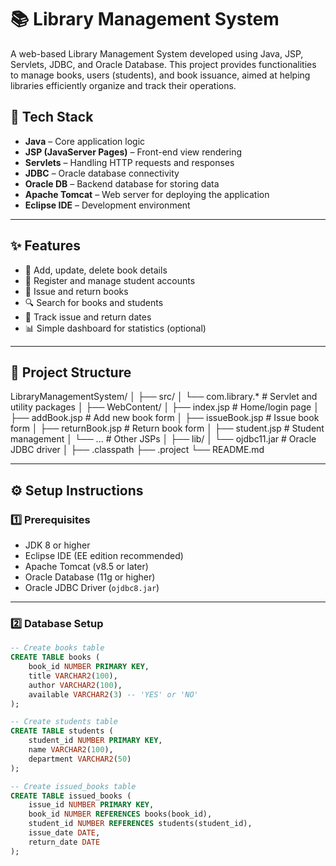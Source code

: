 #  📚 Library Management System

A web-based Library Management System developed using Java, JSP, Servlets, JDBC, and Oracle Database. This project provides functionalities to manage books, users (students), and book issuance, aimed at helping libraries efficiently organize and track their operations.

## 🔧 Tech Stack

- **Java** – Core application logic
- **JSP (JavaServer Pages)** – Front-end view rendering
- **Servlets** – Handling HTTP requests and responses
- **JDBC** – Oracle database connectivity
- **Oracle DB** – Backend database for storing data
- **Apache Tomcat** – Web server for deploying the application
- **Eclipse IDE** – Development environment

---

## ✨ Features

- 📖 Add, update, delete book details
- 👤 Register and manage student accounts
- 🔄 Issue and return books
- 🔍 Search for books and students
- 📅 Track issue and return dates
- 📊 Simple dashboard for statistics (optional)

---

## 📁 Project Structure

LibraryManagementSystem/
│
├── src/
│ └── com.library.* # Servlet and utility packages
│
├── WebContent/
│ ├── index.jsp # Home/login page
│ ├── addBook.jsp # Add new book form
│ ├── issueBook.jsp # Issue book form
│ ├── returnBook.jsp # Return book form
│ ├── student.jsp # Student management
│ └── ... # Other JSPs
│
├── lib/
│ └── ojdbc11.jar # Oracle JDBC driver
│
├── .classpath
├── .project
└── README.md



---

## ⚙️ Setup Instructions

### 1️⃣ Prerequisites

- JDK 8 or higher  
- Eclipse IDE (EE edition recommended)  
- Apache Tomcat (v8.5 or later)  
- Oracle Database (11g or higher)  
- Oracle JDBC Driver (`ojdbc8.jar`)  

---

### 2️⃣ Database Setup

```sql
-- Create books table
CREATE TABLE books (
    book_id NUMBER PRIMARY KEY,
    title VARCHAR2(100),
    author VARCHAR2(100),
    available VARCHAR2(3) -- 'YES' or 'NO'
);

-- Create students table
CREATE TABLE students (
    student_id NUMBER PRIMARY KEY,
    name VARCHAR2(100),
    department VARCHAR2(50)
);

-- Create issued_books table
CREATE TABLE issued_books (
    issue_id NUMBER PRIMARY KEY,
    book_id NUMBER REFERENCES books(book_id),
    student_id NUMBER REFERENCES students(student_id),
    issue_date DATE,
    return_date DATE
);
